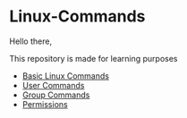 # Linux-Commands

Hello there,

This repository is made for learning purposes

* [Basic Linux Commands](https://gist.github.com/3e876449ebd790ef9c59c255e767f334.git)
* [User Commands](https://gist.github.com/337cae253508c9916a3962682f7b02fe.git)
* [Group Commands](https://gist.github.com/9afe9184185b5fa3b643699c8efd7f15.git)
* [Permissions](https://gist.github.com/888e07431af4515d888d86bab688d3bd.git)
